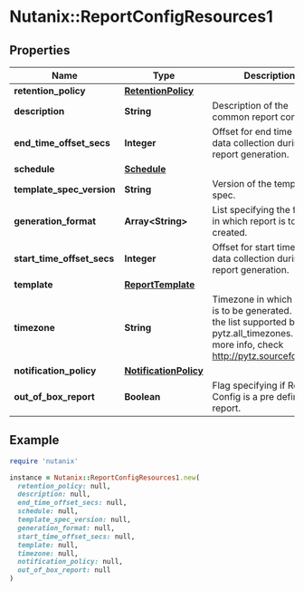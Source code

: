 # Nutanix::ReportConfigResources1

## Properties

| Name | Type | Description | Notes |
| ---- | ---- | ----------- | ----- |
| **retention_policy** | [**RetentionPolicy**](RetentionPolicy.md) |  | [optional] |
| **description** | **String** | Description of the common report config. | [optional] |
| **end_time_offset_secs** | **Integer** | Offset for end time for data collection during report generation. | [optional] |
| **schedule** | [**Schedule**](Schedule.md) |  | [optional] |
| **template_spec_version** | **String** | Version of the template spec. | [optional] |
| **generation_format** | **Array&lt;String&gt;** | List specifying the formats in which report is to be created. | [optional] |
| **start_time_offset_secs** | **Integer** | Offset for start time for data collection during report generation. | [optional] |
| **template** | [**ReportTemplate**](ReportTemplate.md) |  | [optional] |
| **timezone** | **String** | Timezone in which report is to be generated. This is the list supported by pytz.all_timezones. For more info, check http://pytz.sourceforge.net  | [optional] |
| **notification_policy** | [**NotificationPolicy**](NotificationPolicy.md) |  | [optional] |
| **out_of_box_report** | **Boolean** | Flag specifying if Report Config is a pre defined report. | [optional] |

## Example

```ruby
require 'nutanix'

instance = Nutanix::ReportConfigResources1.new(
  retention_policy: null,
  description: null,
  end_time_offset_secs: null,
  schedule: null,
  template_spec_version: null,
  generation_format: null,
  start_time_offset_secs: null,
  template: null,
  timezone: null,
  notification_policy: null,
  out_of_box_report: null
)
```

